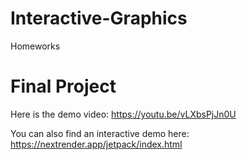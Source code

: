 # Interactive-Graphics
Homeworks

# Final Project
Here is the demo video: https://youtu.be/vLXbsPjJn0U

You can also find an interactive demo here: https://nextrender.app/jetpack/index.html
